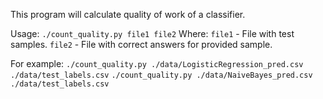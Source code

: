 This program will calculate quality of work of a classifier.

Usage:
	```./count_quality.py file1 file2```
Where:
	`file1` - File with test samples.
	`file2` - File with correct answers for provided sample.

For example:
```./count_quality.py ./data/LogisticRegression_pred.csv ./data/test_labels.csv```
```./count_quality.py ./data/NaiveBayes_pred.csv ./data/test_labels.csv```
